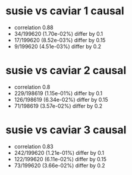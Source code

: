 # susie vs caviar  1 causal

- correlation 0.88
- 34/199620 (1.70e-02%) differ by 0.1
- 17/199620 (8.52e-03%) differ by 0.15
- 9/199620 (4.51e-03%) differ by 0.2


# susie vs caviar  2 causal

- correlation 0.8
- 229/198619 (1.15e-01%) differ by 0.1
- 126/198619 (6.34e-02%) differ by 0.15
- 71/198619 (3.57e-02%) differ by 0.2


# susie vs caviar  3 causal

- correlation 0.83
- 242/199620 (1.21e-01%) differ by 0.1
- 122/199620 (6.11e-02%) differ by 0.15
- 73/199620 (3.66e-02%) differ by 0.2


